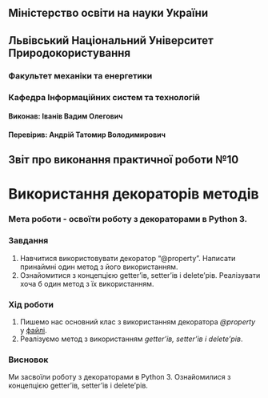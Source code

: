 ## Міністерство освіти на науки України
## Львівський Національний Університет Природокористування
### Факультет механіки та енергетики
### Кафедра Інформаційних систем та технологій

#### Виконав: Іванів Вадим Олегович
#### Перевірив: Андрій Татомир Володимирович

## Звіт про виконання практичної роботи №10
# Використання декораторів методів

### Мета роботи - освоїти роботу з декораторами в Python 3.

### Завдання
1. Навчитися використовувати декоратор “@property”. Написати принаймні один метод з його використанням.
2. Ознайомитися з концепцією ​getter​’ів, setter’​ів і delete​’рів. Реалізувати хоча б один метод з їх використанням.

### Хід роботи
1. Пишемо нас основний клас з використанням декоратора *@property* у [файлі](./main.py).
2. Реалізуємо метод з використанням *​getter​’ів, setter’​ів і delete​’рів*.

### Висновок
Ми засвоїли роботу з декораторами в Python 3. Ознайомилися з концепцією ​getter​’ів, setter’​ів і delete​’рів.